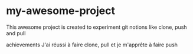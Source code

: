 # my-awesome-project
This awesome project is created to experiment git notions like clone, push and pull

achievements
J'ai réussi à faire clone, pull et je m'apprête à faire push